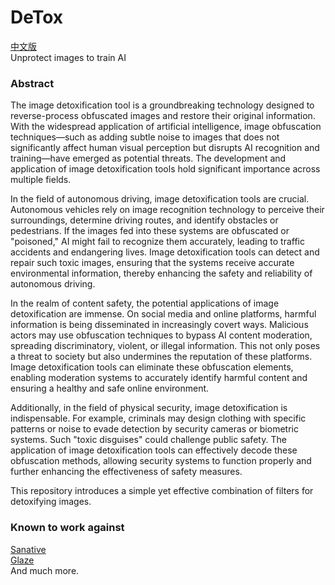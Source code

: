 # DeTox
[中文版](./README_CN.md)  
Unprotect images to train AI

### Abstract

The image detoxification tool is a groundbreaking technology designed to reverse-process obfuscated images and restore their original information. With the widespread application of artificial intelligence, image obfuscation techniques—such as adding subtle noise to images that does not significantly affect human visual perception but disrupts AI recognition and training—have emerged as potential threats. The development and application of image detoxification tools hold significant importance across multiple fields.

In the field of autonomous driving, image detoxification tools are crucial. Autonomous vehicles rely on image recognition technology to perceive their surroundings, determine driving routes, and identify obstacles or pedestrians. If the images fed into these systems are obfuscated or "poisoned," AI might fail to recognize them accurately, leading to traffic accidents and endangering lives. Image detoxification tools can detect and repair such toxic images, ensuring that the systems receive accurate environmental information, thereby enhancing the safety and reliability of autonomous driving.

In the realm of content safety, the potential applications of image detoxification are immense. On social media and online platforms, harmful information is being disseminated in increasingly covert ways. Malicious actors may use obfuscation techniques to bypass AI content moderation, spreading discriminatory, violent, or illegal information. This not only poses a threat to society but also undermines the reputation of these platforms. Image detoxification tools can eliminate these obfuscation elements, enabling moderation systems to accurately identify harmful content and ensuring a healthy and safe online environment.

Additionally, in the field of physical security, image detoxification is indispensable. For example, criminals may design clothing with specific patterns or noise to evade detection by security cameras or biometric systems. Such "toxic disguises" could challenge public safety. The application of image detoxification tools can effectively decode these obfuscation methods, allowing security systems to function properly and further enhancing the effectiveness of safety measures.

This repository introduces a simple yet effective combination of filters for detoxifying images.

### Known to work against

[Sanative](https://app.sanative.ai/shield)  
[Glaze](https://glaze.cs.uchicago.edu/what-is-glaze.html)  
And much more.
